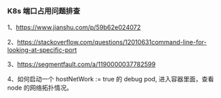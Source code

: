 ### K8s 端口占用问题排查

1、https://www.jianshu.com/p/59b62e024072

2、https://stackoverflow.com/questions/12010631command-line-for-looking-at-specific-port

3、https://segmentfault.com/a/1190000037782599

4、如何启动一个 hostNetWork := true 的 debug pod, 进入容器里面，查看 node 的网络拓扑情况。